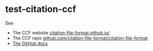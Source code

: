 # test-citation-ccf

See
- The CCF website [citation-file-format.github.io/](https://citation-file-format.github.io/)
- The CCF repo [github.com/citation-file-format/citation-file-format](https://github.com/citation-file-format/citation-file-format)
- [The GitHub docs](https://docs.github.com/en/github/creating-cloning-and-archiving-repositories/creating-a-repository-on-github/about-citation-files)
